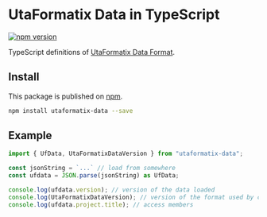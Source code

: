 # UtaFormatix Data in TypeScript

[![npm version](https://badge.fury.io/js/utaformatix-data.svg)](https://badge.fury.io/js/utaformatix-data)

TypeScript definitions of [UtaFormatix Data Format](https://github.com/sdercolin/utaformatix-data).

## Install

This package is published on [npm](https://www.npmjs.com/package/utaformatix-data).

```bash
npm install utaformatix-data --save
```

## Example

```typescript
import { UfData, UtaFormatixDataVersion } from "utaformatix-data";

const jsonString = `...` // load from somewhere
const ufdata = JSON.parse(jsonString) as UfData;

console.log(ufdata.version); // version of the data loaded
console.log(UtaFormatixDataVersion); // version of the format used by current library version
console.log(ufdata.project.title); // access members
```
